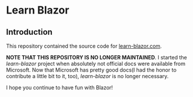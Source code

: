 # Learn Blazor

## Introduction

This repository contained the source code for [learn-blazor.com](https://learn-blazor.com/).

**NOTE THAT THIS REPOSITORY IS NO LONGER MAINTAINED**. I started the *learn-blazor* project when absolutely not official docs were available from Microsoft. Now that Microsoft has pretty good docs(I had the honor to contribute a little bit to it, too), *learn-blazor* is no longer necessary.

I hope you continue to have fun with Blazor!
